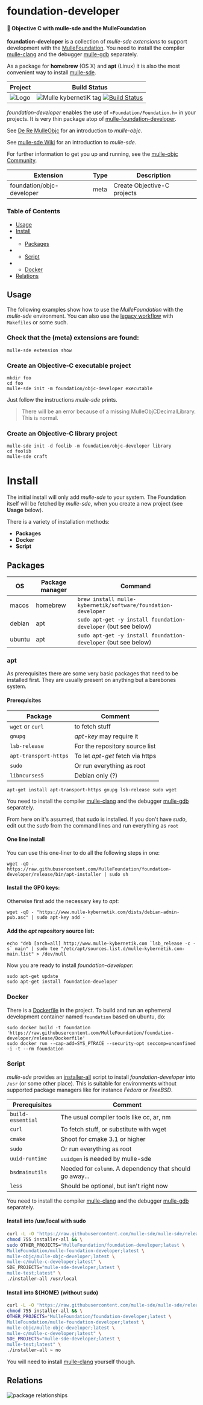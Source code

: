 # foundation-developer

#### 👒 Objective C with mulle-sde and the MulleFoundation

**foundation-developer** is a collection of *mulle-sde extensions* to support development
with the [MulleFoundation](//github.com/MulleFoundation). You need to install the
compiler [mulle-clang](//github.com/Codeon-GmbH/mulle-clang-project) and the 
debugger [mulle-gdb](//github.com/Codeon-GmbH/mulle-gdb) separately.

As a package for **homebrew** (OS X) and **apt** (Linux) it is also the most
convenient way to install [mulle-sde](//github.com/mulle-sde/mulle-sde).


Project      | Build Status
-------------|-----------------------------------
![Logo](https://raw.githubusercontent.com/MulleFoundation/foundation-developer/release/logo.png)| ![Mulle kybernetiK tag](https://img.shields.io/github/tag/MulleFoundation/foundation-developer.svg) [![Build Status](https://travis-ci.org/MulleFoundation/foundation-developer.svg?branch=release)](https://travis-ci.org/MulleFoundation/foundation-developer)


*foundation-developer* enables the use of `<Foundation/Foundation.h>` in your
projects. It is very thin package atop of
[mulle-foundation-developer](//github.com/MulleFoundation/mulle-foundation-developer).

See [De Re MulleObjc](//github.com/mulle-objc/De-Re-MulleObjC) for an introduction
to *mulle-objc*.

See [mulle-sde Wiki](//github.com/mulle-sde/mulle-sde/wiki) for an introduction
to *mulle-sde*.

For further information to get you up and running, see the [mulle-objc Community](//mulle-objc.github.io).


Extension                 | Type | Description
--------------------------|------|----------------------------
foundation/objc-developer | meta | Create Objective-C projects

### Table of Contents

- [Usage](#Usage)
- [Install](#Install)
- - [Packages](#Packages)
- - [Script](#Script)
- - [Docker](#Docker)
- [Relations](#Relations)


## Usage

The following examples show how to use the *MulleFoundation* with the
*mulle-sde* environment. You can also use the
[legacy workflow](https://mulle-objc.github.io/De-Re-mulle-objc/mydoc_legacy.html)
with `Makefiles` or some such.


### Check that the (meta) extensions are found:

```
mulle-sde extension show
```

### Create an Objective-C executable project

```
mkdir foo
cd foo
mulle-sde init -m foundation/objc-developer executable
```

Just follow the instructions *mulle-sde* prints.

> There will be an error because of a missing MulleObjCDecimalLibrary. This
> is normal.


### Create an Objective-C library project

```
mulle-sde init -d foolib -m foundation/objc-developer library
cd foolib
mulle-sde craft
```


# Install

The initial install will only add *mulle-sde* to your system. The Foundation 
itself will be fetched by *mulle-sde*, when you create a new project 
(see **Usage** below).

There is a variety of installation methods:

* **Packages**
* **Docker**
* **Script**



## Packages

OS      | Package manager | Command
--------|-----------------|-----------------------------------
macos   | homebrew        | `brew install mulle-kybernetik/software/foundation-developer`
debian  | apt             | `sudo apt-get -y install foundation-developer` (but see below)
ubuntu  | apt             | `sudo apt-get -y install foundation-developer` (but see below)


### apt

As prerequisites there are some very basic packages that need to be installed
first. They are usually present on anything but a barebones system.


#### Prerequisites

Package               | Comment
----------------------|--------------------------
`wget` or `curl`      | to fetch stuff
`gnupg`               | *apt-key* may require it
`lsb-release`         | For the repository source list
`apt-transport-https` | To let *apt-get* fetch via https
`sudo`                | Or run everything as root
`libncurses5`         | Debian only (?)

```
apt-get install apt-transport-https gnupg lsb-release sudo wget
```

You need to install the compiler [mulle-clang](//github.com/Codeon-GmbH/mulle-clang-project) 
and the debugger [mulle-gdb](//github.com/Codeon-GmbH/mulle-gdb) separately.

From here on it's assumed, that sudo is installed. If you don't have *sudo*,
edit out the *sudo* from the command lines and run everything as `root`


#### One line install

You can use this one-liner to do all the following steps in one:

```
wget -qO - https://raw.githubusercontent.com/MulleFoundation/foundation-developer/release/bin/apt-installer | sudo sh
```


#### Install the GPG keys:

Otherwise first add the necessary key to *apt*:

```
wget -qO - "https://www.mulle-kybernetik.com/dists/debian-admin-pub.asc" | sudo apt-key add -
```

#### Add the *apt* repository source list:

```
echo "deb [arch=all] http://www.mulle-kybernetik.com `lsb_release -c -s` main" | sudo tee "/etc/apt/sources.list.d/mulle-kybernetik.com-main.list" > /dev/null
```

Now you are ready to install *foundation-developer*:

```
sudo apt-get update
sudo apt-get install foundation-developer
```


### Docker

There is a [Dockerfile](https://raw.githubusercontent.com/MulleFoundation/foundation-developer/release/Dockerfile) in the project. To build and run an ephemeral development container named `foundation` based on ubuntu, do:

```
sudo docker build -t foundation 'https://raw.githubusercontent.com/MulleFoundation/foundation-developer/release/Dockerfile'
sudo docker run --cap-add=SYS_PTRACE --security-opt seccomp=unconfined -i -t --rm foundation
```

### Script

*mulle-sde* provides an
[installer-all](https://raw.githubusercontent.com/mulle-sde/mulle-sde/release/bin/installer-all)
script to install *foundation-developer* into `/usr` (or some other place).
This is suitable for environments without supported package managers like for
instance *Fedora* or *FreeBSD*.

Prerequisites         | Comment
----------------------|--------------------------
`build-essential`     | The usual compiler tools like cc, ar, nm
`curl`                | To fetch stuff, or substitute with wget
`cmake`               | Shoot for cmake 3.1 or higher
`sudo`                | Or run everything as root
`uuid-runtime`        | `uuidgen` is needed by mulle-sde
`bsdmainutils`        | Needed for `column`. A dependency that should go away...
`less`                | Should be optional, but isn't right now

You need to install the compiler [mulle-clang](//github.com/Codeon-GmbH/mulle-clang-project) 
and the debugger [mulle-gdb](//github.com/Codeon-GmbH/mulle-gdb) separately.

#### Install into /usr/local with sudo

``` sh
curl -L -O 'https://raw.githubusercontent.com/mulle-sde/mulle-sde/release/bin/installer-all' && \
chmod 755 installer-all && \
sudo OTHER_PROJECTS="MulleFoundation/foundation-developer;latest \
MulleFoundation/mulle-foundation-developer;latest \
mulle-objc/mulle-objc-developer;latest \
mulle-c/mulle-c-developer;latest" \
SDE_PROJECTS="mulle-sde-developer;latest \
mulle-test;latest" \
./installer-all /usr/local
```

#### Install into ${HOME} (without sudo)

``` sh
curl -L -O 'https://raw.githubusercontent.com/mulle-sde/mulle-sde/release/bin/installer-all' && \
chmod 755 installer-all && \
OTHER_PROJECTS="MulleFoundation/foundation-developer;latest \
MulleFoundation/mulle-foundation-developer;latest \
mulle-objc/mulle-objc-developer;latest \
mulle-c/mulle-c-developer;latest" \
SDE_PROJECTS="mulle-sde-developer;latest \
mulle-test;latest" \
./installer-all ~ no
```

You will need to install [mulle-clang](//github.com/Codeon-GmbH/mulle-clang)
yourself though.


## Relations

![package relationships](dox/relationships.png)
